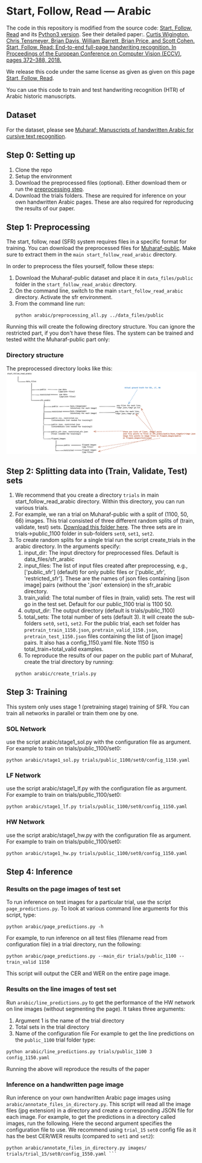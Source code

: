# Start, Follow, Read &mdash; Arabic
The code in this repository is modified from the source code: [Start, Follow, Read](https://github.com/cwig/start_follow_read) and its [Python3 version](https://github.com/sharmaannapurna/start_follow_read_py3). See their detailed paper:.
[Curtis Wigington, Chris Tensmeyer, Brian Davis, William Barrett, Brian Price, and Scott Cohen. Start, Follow, Read: End-to-end full-page handwriting recognition. In Proceedings of the European Conference on Computer Vision (ECCV), pages 372–388, 2018.](https://openaccess.thecvf.com/content_ECCV_2018/html/Curtis_Wigington_Start_Follow_Read_ECCV_2018_paper.html)

We release this code under the same license as given as given on this page [Start, Follow, Read](https://github.com/cwig/start_follow_read).

You can use this code to train and test handwriting recognition (HTR) of Arabic historic manuscripts.

## Dataset
For the dataset, please see [Muharaf: Manuscripts of handwritten Arabic for cursive text recognition](https://github.com/MehreenMehreen/muharaf). 

## Step 0: Setting up
1. Clone the repo
2. Setup the environment
3. Download the preprocessed files (optional). Either download them or run the [preprocessing step](#preprocess).
4. Download the trials folders. These are required for inference on your own handwritten Arabic pages. These are also required for reproducing the results of our paper.



## <a name="preprocess"></a> Step 1: Preprocessing
The start, follow, read (SFR) system requires files in a specific format for training. You can download the preprocessed files for [Muharaf-public](https://zenodo.org/records/11492215). Make sure to extract them in the `main start_follow_read_arabic` directory.

In order to preprocess the files yourself, follow these steps:
1. Download the Muharaf-public dataset and place it in `data_files/public` folder in the `start_follow_read_arabic` directory.
2. On the command line, switch to the main `start_follow_read_arabic` directory. Activate the sfr environment.
3. From the command line run:
   ```
   python arabic/preprocessing_all.py ../data_files/public
   ```
Running this will create the following directory structure. You can ignore the restricted part, if you don't have these files. The system can be trained and tested witht the Muharaf-public part only:   

### Directory structure
The preprocessed directory looks like this: ![directory structure](images/directory_structure.png)

## Step 2: Splitting data into (Train, Validate, Test) sets
1. We recommend that you create a directory `trials` in main start_follow_read_arabic directory. Within this directory, you can run various trials.
2. For example, we ran a trial on Muharaf-public with a split of (1100, 50, 66) images. This trial consisted of three different random splits of (train, validate, test) sets. [Download this folder here](https://zenodo.org/records/11492215). The three sets are in trials->public_1100 folder in sub-folders `set0`, `set1`, `set2`.
3. To create random splits for a single trial run the script create_trials in the arabic directory. In the arguments specify:
   1. input_dir: The input directory for preprocessed files. Default is data_files/sfr_arabic
   2. input_files: The list of input files created after preprocessing, e.g., ['public_sfr'] (default) for only public files or \['public_sfr', 'restricted_sfr'\]. These are the names of json files containing \[json image\] pairs (without the '.json' extension) in the sfr_arabic directory.
   3. train_valid: The total number of files in (train, valid) sets. The rest will go in the test set. Default for our public_1100 trial is 1100 50.
   4. output_dir: The output directory (default is trials/public_1100)
   5. total_sets: The total number of sets (default 3). It will create the sub-folders `set0`, `set1`, `set2`. For the public trial, each set folder has `pretrain_train_1150.json`, `pretrain_valid_1150.json`, `pretrain_test_1150.json` files containing the list of [json image] pairs. It also has a config_1150.yaml file. Note 1150 is total_train+total_valid examples.
   6.  To reproduce the results of our paper on the public part of Muharaf, create the trial directory by running:
      ```
      python arabic/create_trials.py
      ```
  
  

## Step 3: Training
This system only uses stage 1 (pretraining stage) training of SFR. You can train all networks in parallel or train them one by one.
### SOL Network
use the script arabic/stage1_sol.py with the configuration file as argument. For example to train on trials/public_1100/set0:
```
python arabic/stage1_sol.py trials/public_1100/set0/config_1150.yaml
```

### LF Network
use the script arabic/stage1_lf.py with the configuration file as argument. For example to train on trials/public_1100/set0:
```
python arabic/stage1_lf.py trials/public_1100/set0/config_1150.yaml
```

### HW Network
use the script arabic/stage1_hw.py with the configuration file as argument. For example to train on trials/public_1100/set0:
```
python arabic/stage1_hw.py trials/public_1100/set0/config_1150.yaml
```

## Step 4: Inference
### Results on the page images of test set 
To run inference on test images for a particular trial, use the script `page_predictions.py`. To look at various command line arguments for this script, type:
```
python arabic/page_predictions.py -h
```
For example, to run inference on all test files (filename read from configuration file) in a trial directory, run the following: 
```
python arabic/page_predictions.py --main_dir trials/public_1100 --train_valid 1150
```
This script will output the CER and WER on the entire page image.
### Results on the line images of test set 
Run `arabic/line_predictions.py` to get the performance of the HW network on line images (without segmenting the page). It takes three arguments:
1. Argument 1 is the name of the trial directory
2. Total sets in the trial directory
3. Name of the configuration file
For example to get the line predictions on the `public_1100` trial folder type:
```
python arabic/line_predictions.py trials/public_1100 3 config_1150.yaml 
```
Running the above will reproduce the results of the paper
### Inference on a handwritten page image
Run inference on your own handwritten Arabic page images using `arabic/annotate_files_in_directory.py`. This script will read all the image files (jpg extension) in a directory and create a corresponding JSON file for each image. For example, to get the predictions in a directory called images, run the following. Here the second argument specifies the configuration file to use. We recommend using `trial_15` `set0` config file as it has the best CER/WER results (compared to `set1` and `set2`):
```
python arabic/annotate_files_in_directory.py images/ trials/trial_15/set0/config_1550.yaml ```
```

